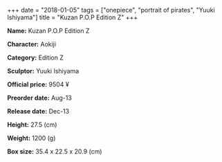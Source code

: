 +++
date = "2018-01-05"
tags = ["onepiece", "portrait of pirates", "Yuuki Ishiyama"]
title = "Kuzan P.O.P Edition Z"
+++

**Name:** Kuzan P.O.P Edition Z

**Character:** Aokiji

**Category:** Edition Z 

**Sculptor:** Yuuki Ishiyama

**Official price:** 9504 ¥

**Preorder date:** Aug-13

**Release date:** Dec-13

**Height:** 27.5 (cm)

**Weight:** 1200 (g)

**Box size:** 35.4 x 22.5 x 20.9 (cm)



